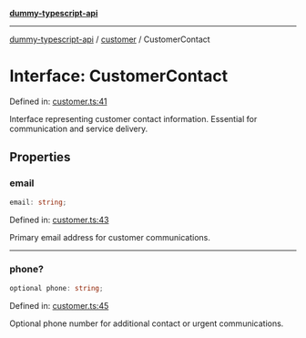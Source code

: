 [**dummy-typescript-api**](../../README.md)

***

[dummy-typescript-api](../../README.md) / [customer](../README.md) / CustomerContact

# Interface: CustomerContact

Defined in: [customer.ts:41](https://github.com/typedoc2md/dummy-typescript-api/blob/main/src/customer.ts#L41)

Interface representing customer contact information.
Essential for communication and service delivery.

## Properties

### email

```ts
email: string;
```

Defined in: [customer.ts:43](https://github.com/typedoc2md/dummy-typescript-api/blob/main/src/customer.ts#L43)

Primary email address for customer communications.

***

### phone?

```ts
optional phone: string;
```

Defined in: [customer.ts:45](https://github.com/typedoc2md/dummy-typescript-api/blob/main/src/customer.ts#L45)

Optional phone number for additional contact or urgent communications.
